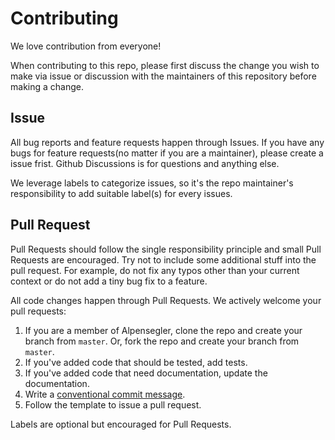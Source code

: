 # Contributing

We love contribution from everyone!

When contributing to this repo, please first discuss the change you wish to make via issue or discussion with the maintainers of this repository before making a change.

## Issue

All bug reports and feature requests happen through Issues. If you have any bugs for feature requests(no matter if you are a maintainer), please create a issue frist. Github Discussions is for questions and anything else.

We leverage labels to categorize issues, so it's the repo maintainer's responsibility to add suitable label(s) for every issues.

## Pull Request

Pull Requests should follow the single responsibility principle and small Pull Requests are encouraged. Try not to include some additional stuff into the pull request. For example, do not fix any typos other than your current context or do not add a tiny bug fix to a feature.

All code changes happen through Pull Requests. We actively welcome your pull requests:

1. If you are a member of Alpensegler, clone the repo and create your branch from `master`. Or, fork the repo and create your branch from `master`.
2. If you've added code that should be tested, add tests.
3. If you've added code that need documentation, update the documentation.
3. Write a [conventional commit message](https://www.conventionalcommits.org/en/v1.0.0/).
5. Follow the template to issue a pull request.

Labels are optional but encouraged for Pull Requests.

